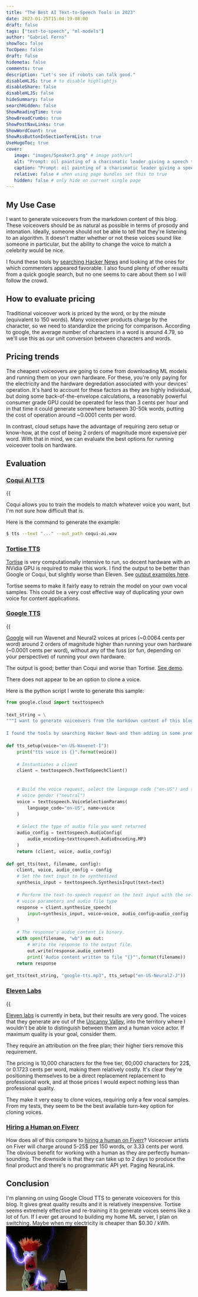 ```yaml
---
title: "The Best AI Text-to-Speech Tools in 2023"
date: 2023-01-25T15:04:19-08:00
draft: false
tags: ["text-to-speech", "ml-models"]
author: "Gabriel Ferns"
showToc: false
TocOpen: false
draft: false
hidemeta: false
comments: true
description: "Let's see if robots can talk good."
disableHLJS: true # to disable highlightjs
disableShare: false
disableHLJS: false
hideSummary: false
searchHidden: false
ShowReadingTime: true
ShowBreadCrumbs: true
ShowPostNavLinks: true
ShowWordCount: true
ShowRssButtonInSectionTermList: true
UseHugoToc: true
cover:
   image: "images/Speaker3.png" # image path/url
   alt: "Prompt: oil painting of a charismatic leader giving a speech to a large crowd large crowd in the style of Joseph Mallord William Turner" # alt text
   caption: "Prompt: oil painting of a charismatic leader giving a speech to a large crowd large crowd in the style of Joseph Mallord William Turner"
   relative: false # when using page bundles set this to true
   hidden: false # only hide on current single page
---
```


## My Use Case

I want to generate voiceovers from the markdown content of this blog. These voiceovers should be as natural as possible in terms of prosody and intonation. Ideally, someone should not be able to tell that they're listening to an algorithm. It doesn't matter whether or not these voices sound like someone in particular, but the ability to change the voice to match a celebrity would be nice.

I found these tools by [searching Hacker News](https://hn.algolia.com/) and looking at the ones for which commenters appeared favorable. I also found plenty of other results from a quick google search, but no one seems to care about them so I will follow the crowd.

## How to evaluate pricing

Traditional voiceover work is priced by the word, or by the minute (equivalent to 150 words). Many voiceover products charge by the character, so we need to standardize the pricing for comparison. According to google, the average number of characters in a word is around 4.79, so we'll use this as our unit conversion between characters and words.

## Pricing trends
The cheapest voiceovers are going to come from downloading ML models and running them on your own hardware. For these, you're only paying for the electricity and the hardware degredation associated with your devices' operation. It's hard to account for these factors as they are highly individual, but doing some back-of-the-envelope calculations, a reasonably powerful consumer grade GPU could be operated for less than 3 cents per hour and in that time it could generate somewhere between 30-50k words, putting the cost of operation around ~0.0001 cents per word.

In contrast, cloud setups have the advantage of requiring zero setup or know-how, at the cost of being 2 orders of magnitude more expensive per word. With that in mind, we can evaluate the best options for running voiceover tools on hardware.
## Evaluation

### [Coqui AI TTS](https://github.com/coqui-ai/TTS)

{{<audio src="/sound/coqui-ai.wav" caption="generated with default settings">}}
[Coqui AI TTS](https://github.com/coqui-ai/TTS) runs the model on your hardware, is very easy to install, and comes prepackaged with dozens of models to choose from. I found that the output has good prosody and intonation most of the time, but there are artifacts that overall make it obvious that the narration is being done by a robot. This is definitely the worst option in terms of output quality, but the size of the models and the relative lack of compute needed to run them make this attractive for mobile applications.

Coqui allows you to train the models to match whatever voice you want, but I'm not sure how difficult that is.

Here is the command to generate the example:
```bash
$ tts --text "..." --out_path coqui-ai.wav
```

### [Tortise TTS](https://github.com/neonbjb/tortoise-tts)

[Tortise](https://github.com/neonbjb/tortoise-tts) is very computationally intensive to run, so decent hardware with an NVidia GPU is required to make this work. I find the output to be better than Google or Coqui, but slightly worse than Eleven. See [output examples here](https://nonint.com/static/tortoise_v2_examples.html).

Tortise seems to make it fairly easy to retrain the model on your own vocal samples. This could be a very cost effective way of duplicating your own voice for content applications.


### [Google TTS](https://cloud.google.com/text-to-speech/pricing)
{{<audio src="/sound/google-tts.mp3" caption="Generated with the Neural2 model">}}

[Google](https://cloud.google.com/text-to-speech/pricing) will run Wavenet and Neural2 voices at prices (~0.0064 cents per word) around 2 orders of magnitude higher than running your own hardware (~0.0001 cents per word), without any of the fuss (or fun, depending on your perspective) of running your own hardware.

The output is good; better than Coqui and worse than Tortise. [See demo](https://cloud.google.com/text-to-speech#section-2).

There does not appear to be an option to clone a voice.

Here is the python script I wrote to generate this sample:
```python
from google.cloud import texttospeech

text_string = \
"""I want to generate voiceovers from the markdown content of this blog. These voiceovers should be as natural as possible in terms of prosody and intonation. Ideally, someone should not be able to tell that they’re listening to an algorithm. It doesn’t matter whether or not these voices sound like someone in particular, but the ability to change the voice to match a celebrity would be nice.

I found the tools by searching Hacker News and then adding in some promising results from the google search “ai voice generator”."""

def tts_setup(voice="en-US-Wavenet-I"):
    print("tts voice is {}".format(voice))

    # Instantiates a client
    client = texttospeech.TextToSpeechClient()


    # Build the voice request, select the language code ("en-US") and the ssml
    # voice gender ("neutral")
    voice = texttospeech.VoiceSelectionParams(
        language_code="en-US", name=voice
    )

    # Select the type of audio file you want returned
    audio_config = texttospeech.AudioConfig(
        audio_encoding=texttospeech.AudioEncoding.MP3
    )
    return (client, voice, audio_config)

def get_tts(text, filename, config):
    client, voice, audio_config = config
    # Set the text input to be synthesized
    synthesis_input = texttospeech.SynthesisInput(text=text)

    # Perform the text-to-speech request on the text input with the selected
    # voice parameters and audio file type
    response = client.synthesize_speech(
        input=synthesis_input, voice=voice, audio_config=audio_config
    )

    # The response's audio_content is binary.
    with open(filename, "wb") as out:
        # Write the response to the output file.
        out.write(response.audio_content)
        print('Audio content written to file "{}"'.format(filename))
    return response

get_tts(text_string, "google-tts.mp3", tts_setup("en-US-Neural2-J"))
```

### [Eleven Labs](https://beta.elevenlabs.io/)

{{<audio src="/sound/eleven_synthesized_audio.mp3" caption="generated by 11.ai">}}


[Eleven labs](https://beta.elevenlabs.io/) is currently in beta, but their results are very good. The voices that they generate are out of the [Uncanny Valley](https://en.wikipedia.org/wiki/Uncanny_valley), into the territory where I wouldn't be able to distinguish between them and a human voice actor. If maximum quality is your goal, consider them.

They require an attribution on the free plan; their higher tiers remove this requirement.

The pricing is 10,000 characters for the free tier, 60,000 characters for 22$, or 0.1723 cents per word, making them relatively costly. It's clear they're positioning themselves to be a direct replacement replacement to professional work, and at those prices I would expect nothing less than professional quality.

They make it very easy to clone voices, requiring only a few vocal samples. From my tests, they seem to be the best available turn-key option for cloning voices.

### [Hiring a Human on Fiverr](https://go.fiverr.com/visit/?bta=649953&brand=fiverrcpa&landingPage=https%3A%2F%2Fwww.fiverr.com%2Fcategories%2Fmusic-audio%2Fvoice-overs)
How does all of this compare to [hiring a human on Fiverr](https://go.fiverr.com/visit/?bta=649953&brand=fiverrcpa&landingPage=https%3A%2F%2Fwww.fiverr.com%2Fcategories%2Fmusic-audio%2Fvoice-overs)? Voiceover artists on Fiver will charge around 5-25$ per 150 words, or 3.33 cents per word. The obvious benefit for working with a human as they are perfectly human-sounding. The downside is that they can take up to 2 days to produce the final product and there's no programmatic API yet. Paging NeuraLink.

## Conclusion

I'm planning on using Google Cloud TTS to generate voiceovers for this blog. It gives great quality results and it is relatively inexpensive. Tortise seems extremely effective and re-training it to generate voices seems like a lot of fun. If I ever get around to building my home ML server, I plan on switching. Maybe when my electricity is cheaper than $0.30 / kWh.
![Beaker](/images/beaker-electrocuted.gif#center)
